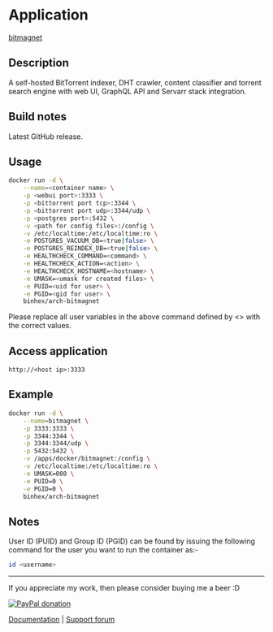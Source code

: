 # Application

[bitmagnet](https://github.com/bitmagnet-io/bitmagnet)

## Description

A self-hosted BitTorrent indexer, DHT crawler, content classifier and torrent
search engine with web UI, GraphQL API and Servarr stack integration.

## Build notes

Latest GitHub release.

## Usage

```bash
docker run -d \
    --name=<container name> \
    -p <webui port>:3333 \
    -p <bittorrent port tcp>:3344 \
    -p <bittorrent port udp>:3344/udp \
    -p <postgres port>:5432 \
    -v <path for config files>:/config \
    -v /etc/localtime:/etc/localtime:ro \
    -e POSTGRES_VACUUM_DB=<true|false> \
    -e POSTGRES_REINDEX_DB=<true|false> \
    -e HEALTHCHECK_COMMAND=<command> \
    -e HEALTHCHECK_ACTION=<action> \
    -e HEALTHCHECK_HOSTNAME=<hostname> \
    -e UMASK=<umask for created files> \
    -e PUID=<uid for user> \
    -e PGID=<gid for user> \
    binhex/arch-bitmagnet
```

Please replace all user variables in the above command defined by <> with the
correct values.

## Access application

`http://<host ip>:3333`

## Example

```bash
docker run -d \
    --name=bitmagnet \
    -p 3333:3333 \
    -p 3344:3344 \
    -p 3344:3344/udp \
    -p 5432:5432 \
    -v /apps/docker/bitmagnet:/config \
    -v /etc/localtime:/etc/localtime:ro \
    -e UMASK=000 \
    -e PUID=0 \
    -e PGID=0 \
    binhex/arch-bitmagnet
```

## Notes

User ID (PUID) and Group ID (PGID) can be found by issuing the following
command for the user you want to run the container as:-

```bash
id <username>
```

___
If you appreciate my work, then please consider buying me a beer  :D

[![PayPal donation](https://www.paypal.com/en_US/i/btn/btn_donate_SM.gif)](https://www.paypal.com/cgi-bin/webscr?cmd=_s-xclick&hosted_button_id=MM5E27UX6AUU4)

[Documentation](https://github.com/binhex/documentation) | [Support forum](https://forums.unraid.net/topic/174999-support-binhex-bitmagnet)
